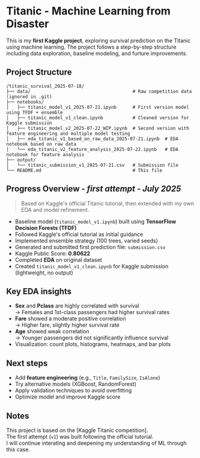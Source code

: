 # Titanic - Machine Learning from Disaster
This is my **first Kaggle project**, exploring survival prediction on the Titanic using machine learning.
The project follows a step-by-step structure including data exploration, baseline modeling, and furture improvements.

## Project Structure
```
/titanic_survival_2025-07-18/
├── data/                                      # Raw competition data (ignored in .git)
├── notebooks/
│   ├── titanic_model_v1_2025-07-21.ipynb      # First version model using TFDF + ensemble
│   ├── titanic_model_v1_clean.ipynb           # Cleaned version for Kaggle submission
│   ├── titanic_model_v2_2025-07-22_WIP.ipynb  # Second version with feature engineering and multiple model testing
│   ├── eda_titanic_v1_based_on_raw_data_2025-07-21.ipynb  # EDA notebook based on raw data
│   └── eda_titanic_v2_feature_analysis_2025-07-22.ipynb   # EDA notebook for feature analysis
├── output/
│   └── titanic_submission_v1_2025-07-21.csv   # Submission file
└── README.md                                  # This file

```

## Progress Overview - *first attempt - July 2025*
> Based on Kaggle's official Titanic tutorial, then extended with my own EDA and model refinement.
- Baseline model (`titanic_model_v1.ipynb`) built using **TensorFlow Decision Forests (TFDF)**  
- Followed Kaggle's official tutorial as initial guidance  
- Implemented ensemble strategy (100 trees, varied seeds)  
- Generated and submitted first prediction file: `submission.csv`  
- Kaggle Public Score: **0.80622**  
- Completed **EDA** on original dataset
- Created `titanic_model_v1_clean.ipynb` for Kaggle submission (lightweight, no output)

## Key EDA insights  
- **Sex** and **Pclass** are highly correlated with survival  
    → Females and 1st-class passengers had higher survival rates  
- **Fare** showed a moderate positive correlation  
    → Higher fare, slightly higher survival rate  
- **Age** showed weak correlation  
    → Younger passengers did not significantly influence survival  
- Visualization: count plots, histograms, heatmaps, and bar plots  

## Next steps
- Add **feature engineering** (e.g., `Title`, `FamilySize`, `IsAlone`)  
- Try alternative models (XGBoost, RandomForest)  
- Apply validation techniques to avoid overfitting  
- Optimize model and improve Kaggle score  

## Notes
This project is based on the [Kaggle Titanic competition].  
The first attempt (`v1`) was built following the official tutorial.  
I will continue interating and deepening my understanding of ML through this case.  